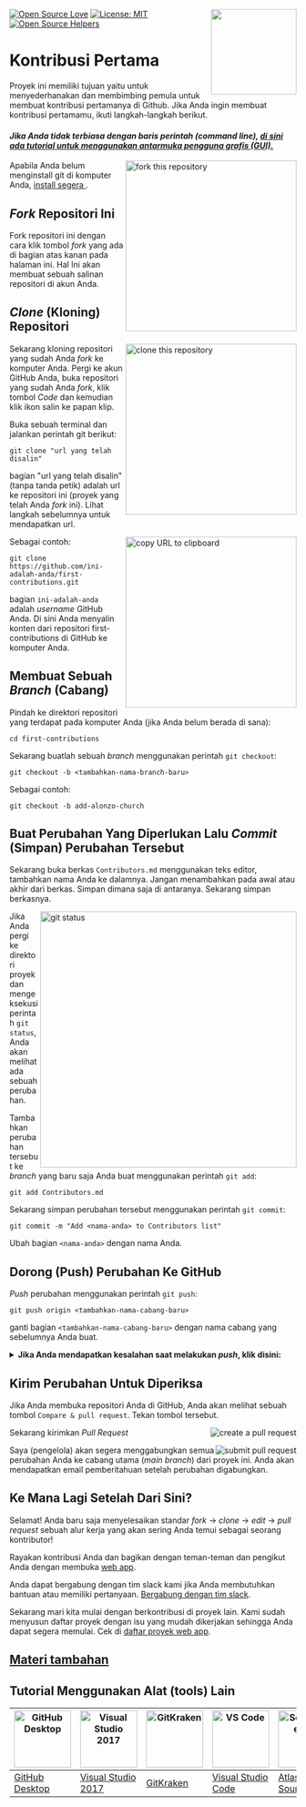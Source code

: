 [![Open Source Love](https://badges.frapsoft.com/os/v1/open-source.svg?v=103)](https://github.com/ellerbrock/open-source-badges/)
[<img align="right" width="150" src="https://firstcontributions.github.io/assets/Readme/join-slack-team.png">](https://join.slack.com/t/firstcontributors/shared_invite/zt-1hg51qkgm-Xc7HxhsiPYNN3ofX2_I8FA)
[![License: MIT](https://img.shields.io/badge/License-MIT-green.svg)](https://opensource.org/licenses/MIT)
[![Open Source Helpers](https://www.codetriage.com/roshanjossey/first-contributions/badges/users.svg)](https://www.codetriage.com/roshanjossey/first-contributions)

# Kontribusi Pertama

Proyek ini memiliki tujuan yaitu untuk menyederhanakan dan membimbing pemula untuk membuat kontribusi pertamanya di Github. Jika Anda ingin membuat kontribusi pertamamu, ikuti langkah-langkah berikut.

#### _Jika Anda tidak terbiasa dengan baris perintah (command line), [di sini ada tutorial untuk menggunakan antarmuka pengguna grafis (GUI).](#Tutorial-Menggunakan-Alat-Lain)_

<img align="right" width="300" src="https://firstcontributions.github.io/assets/Readme/fork.png" alt="fork this repository" />

Apabila Anda belum menginstall git di komputer Anda, [ install segera ](https://help.github.com/articles/set-up-git/).

## _Fork_ Repositori Ini

Fork repositori ini dengan cara klik tombol _fork_ yang ada di bagian atas kanan pada halaman ini. Hal Ini akan membuat sebuah salinan repositori di akun Anda.

## _Clone_ (Kloning) Repositori

<img align="right" width="300" src="https://firstcontributions.github.io/assets/Readme/clone.png" alt="clone this repository" />

Sekarang kloning repositori yang sudah Anda _fork_ ke komputer Anda. Pergi ke akun GitHub Anda, buka repositori yang sudah Anda _fork_, klik tombol _Code_ dan kemudian klik ikon salin ke papan klip.

Buka sebuah terminal dan jalankan perintah git berikut:

```
git clone "url yang telah disalin"
```

bagian "url yang telah disalin" (tanpa tanda petik) adalah url ke repositori ini (proyek yang telah Anda _fork_ ini). Lihat langkah sebelumnya untuk mendapatkan url.

<img align="right" width="300" src="https://firstcontributions.github.io/assets/Readme/copy-to-clipboard.png" alt="copy URL to clipboard" />

Sebagai contoh:

```
git clone https://github.com/ini-adalah-anda/first-contributions.git
```

bagian `ini-adalah-anda` adalah _username_ GitHub Anda. Di sini Anda menyalin konten dari repositori first-contributions di GitHub ke komputer Anda.

## Membuat Sebuah _Branch_ (Cabang)

Pindah ke direktori repositori yang terdapat pada komputer Anda (jika Anda belum berada di sana):

```
cd first-contributions
```

Sekarang buatlah sebuah _branch_ menggunakan perintah `git checkout`:

```
git checkout -b <tambahkan-nama-branch-baru>
```

Sebagai contoh:

```
git checkout -b add-alonzo-church
```

## Buat Perubahan Yang Diperlukan Lalu _Commit_ (Simpan) Perubahan Tersebut

Sekarang buka berkas `Contributors.md` menggunakan teks editor, tambahkan nama Anda ke dalamnya. Jangan menambahkan pada awal atau akhir dari berkas. Simpan dimana saja di antaranya. Sekarang simpan berkasnya.

<img align="right" width="450" src="https://firstcontributions.github.io/assets/Readme/git-status.png" alt="git status" />

Jika Anda pergi ke direktori proyek dan mengeksekusi perintah `git status`, Anda akan melihat ada sebuah perubahan.

Tambahkan perubahan tersebut ke _branch_ yang baru saja Anda buat menggunakan perintah `git add`:

```
git add Contributors.md
```

Sekarang simpan perubahan tersebut menggunakan perintah `git commit`:

```
git commit -m "Add <nama-anda> to Contributors list"
```

Ubah bagian `<nama-anda>` dengan nama Anda.

## Dorong (Push) Perubahan Ke GitHub

_Push_ perubahan menggunakan perintah `git push`:

```
git push origin <tambahkan-nama-cabang-baru>
```

ganti bagian `<tambahkan-nama-cabang-baru>` dengan nama cabang yang sebelumnya Anda buat.

<details>
<summary> <strong>Jika Anda mendapatkan kesalahan saat melakukan <i>push</i>, klik disini:</strong> </summary>

- ### Kesalahan Otentikasi
     <pre>remote: Support for password authentication was removed on August 13, 2021. Please use a personal access token instead.
  remote: Please see https://github.blog/2020-12-15-token-authentication-requirements-for-git-operations/ for more information.
  fatal: Authentication failed for 'https://github.com/<your-username>/first-contributions.git/'</pre>
  Buka [GitHub's tutorial](https://docs.github.com/en/authentication/connecting-to-github-with-ssh/adding-a-new-ssh-key-to-your-github-account) untuk menghasilkan dan mengkonfigurasi sebuah kunci SSH ke akun Anda.

</details>

## Kirim Perubahan Untuk Diperiksa

Jika Anda membuka repositori Anda di GitHub, Anda akan melihat sebuah tombol `Compare & pull request`. Tekan tombol tersebut.

<img style="float: right;" src="https://firstcontributions.github.io/assets/Readme/compare-and-pull.png" alt="create a pull request" />

Sekarang kirimkan _Pull Request_

<img style="float: right;" src="https://firstcontributions.github.io/assets/Readme/submit-pull-request.png" alt="submit pull request" />

Saya (pengelola) akan segera menggabungkan semua perubahan Anda ke cabang utama (_main branch_) dari proyek ini. Anda akan mendapatkan email pemberitahuan setelah perubahan digabungkan.

## Ke Mana Lagi Setelah Dari Sini?

Selamat! Anda baru saja menyelesaikan standar _fork_ -> _clone_ -> _edit_ -> _pull request_ sebuah alur kerja yang akan sering Anda temui sebagai seorang kontributor!

Rayakan kontribusi Anda dan bagikan dengan teman-teman dan pengikut Anda dengan membuka [web app](https://firstcontributions.github.io/#social-share).

Anda dapat bergabung dengan tim slack kami jika Anda membutuhkan bantuan atau memiliki pertanyaan. [Bergabung dengan tim slack](https://join.slack.com/t/firstcontributors/shared_invite/zt-1hg51qkgm-Xc7HxhsiPYNN3ofX2_I8FA).

Sekarang mari kita mulai dengan berkontribusi di proyek lain. Kami sudah menyusun daftar proyek dengan isu yang mudah dikerjakan sehingga Anda dapat segera memulai. Cek di [daftar proyek web app](https://firstcontributions.github.io/#project-list).

## [ Materi tambahan ](../additional-material/translations/additional-material.id.md)

## Tutorial Menggunakan Alat (tools) Lain

| <a href="../gui-tool-tutorials/github-desktop-tutorial.md"><img alt="GitHub Desktop" src="https://desktop.github.com/images/desktop-icon.svg" width="100"></a> | <a href="../gui-tool-tutorials/github-windows-vs2017-tutorial.md"><img alt="Visual Studio 2017" src="https://upload.wikimedia.org/wikipedia/commons/c/cd/Visual_Studio_2017_Logo.svg" width="100"></a> | <a href="../gui-tool-tutorials/gitkraken-tutorial.md"><img alt="GitKraken" src="https://firstcontributions.github.io/assets/gui-tool-tutorials/gitkraken-tutorial/gk-icon.png" width="100"></a> | <a href="../gui-tool-tutorials/github-windows-vs-code-tutorial.md"><img alt="VS Code" src="https://upload.wikimedia.org/wikipedia/commons/2/2d/Visual_Studio_Code_1.18_icon.svg" width=100></a> | <a href="../gui-tool-tutorials/sourcetree-macos-tutorial.md"><img alt="Sourcetree App" src="https://wac-cdn.atlassian.com/dam/jcr:81b15cde-be2e-4f4a-8af7-9436f4a1b431/Sourcetree-icon-blue.svg" width=100></a> | <a href="../gui-tool-tutorials/github-windows-intellij-tutorial.md"><img alt="IntelliJ IDEA" src="https://upload.wikimedia.org/wikipedia/commons/thumb/9/9c/IntelliJ_IDEA_Icon.svg/512px-IntelliJ_IDEA_Icon.svg.png" width=100></a> |
| -------------------------------------------------------------------------------------------------------------------------------------------------------------- | ------------------------------------------------------------------------------------------------------------------------------------------------------------------------------------------------------ | ----------------------------------------------------------------------------------------------------------------------------------------------------------------------------------------------- | ----------------------------------------------------------------------------------------------------------------------------------------------------------------------------------------------- | --------------------------------------------------------------------------------------------------------------------------------------------------------------------------------------------------------------- | ----------------------------------------------------------------------------------------------------------------------------------------------------------------------------------------------------------------------------------- |
| [GitHub Desktop](../gui-tool-tutorials/github-desktop-tutorial.md)                                                                                             | [Visual Studio 2017](../gui-tool-tutorials/github-windows-vs2017-tutorial.md)                                                                                                                          | [GitKraken](../gui-tool-tutorials/gitkraken-tutorial.md)                                                                                                                                        | [Visual Studio Code](../gui-tool-tutorials/github-windows-vs-code-tutorial.md)                                                                                                                  | [Atlassian Sourcetree](../gui-tool-tutorials/sourcetree-macos-tutorial.md)                                                                                                                                      | [IntelliJ IDEA](../gui-tool-tutorials/github-windows-intellij-tutorial.md)                                                                                                                                                          |
